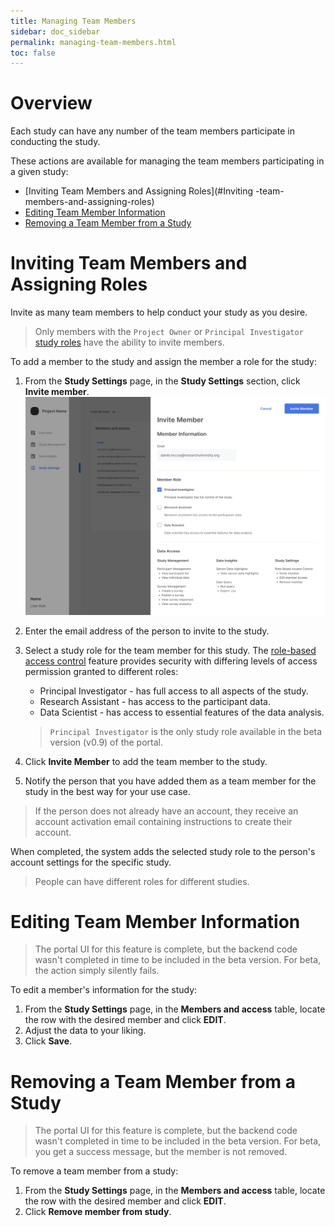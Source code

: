 ```yaml
---
title: Managing Team Members
sidebar: doc_sidebar
permalink: managing-team-members.html
toc: false
---
```


# Overview

Each study can have any number of the team members participate in conducting the study.

These actions are available for managing the team members participating in a given study:

- [Inviting Team Members and Assigning Roles](#Inviting -team-members-and-assigning-roles)
- [Editing Team Member Information](#editing-team-member-information)
- [Removing a Team Member from a Study](#removing-a-team-member-from-a-study)

# Inviting Team Members and Assigning Roles

Invite as many team members to help conduct your study as you desire.

> Only members with the `Project Owner` or `Principal Investigator` [study roles](role-based-access-control.md#study-roles) have the ability to invite members.

To add a member to the study and assign the member a role for the study:

1. From the **Study Settings** page, in the **Study Settings** section, click **Invite member**.
    ![inviting-team-members](../../../images/inviting-team-members.png)

2. Enter the email address of the person to invite to the study.

3. Select a study role for the team member for this study. The [role-based access control](role-based-access-control.md) feature provides security with differing levels of access permission granted to different roles:

    - Principal Investigator - has full access to all aspects of the study.
    - Research Assistant - has access to the participant data.
    - Data Scientist - has access to essential features of the data analysis.

    > `Principal Investigator` is the only study role available in the beta version (v0.9) of the portal.

4. Click **Invite Member** to add the team member to the study.

5. Notify the person that you have added them as a team member for the study in the best way for your use case.

> If the person does not already have an account, they receive an account activation email containing instructions to create their account.

When completed, the system adds the selected study role to the person's account settings for the specific study.

> People can have different roles for different studies.

# Editing Team Member Information

> The portal UI for this feature is complete, but the backend code wasn't completed in time to be included in the beta version. For beta, the action simply silently fails.

To edit a member's information for the study:

1. From the **Study Settings** page, in the **Members and access** table, locate the row with the desired member and click **EDIT**.
2. Adjust the data to your liking.
3. Click **Save**.

# Removing a Team Member from a Study

> The portal UI for this feature is complete, but the backend code wasn't completed in time to be included in the beta version. For beta, you get a success message, but the member is not removed.

To remove a team member from a study:

1. From the **Study Settings** page, in the **Members and access** table, locate the row with the desired member and click **EDIT**.
2. Click **Remove member from study**.